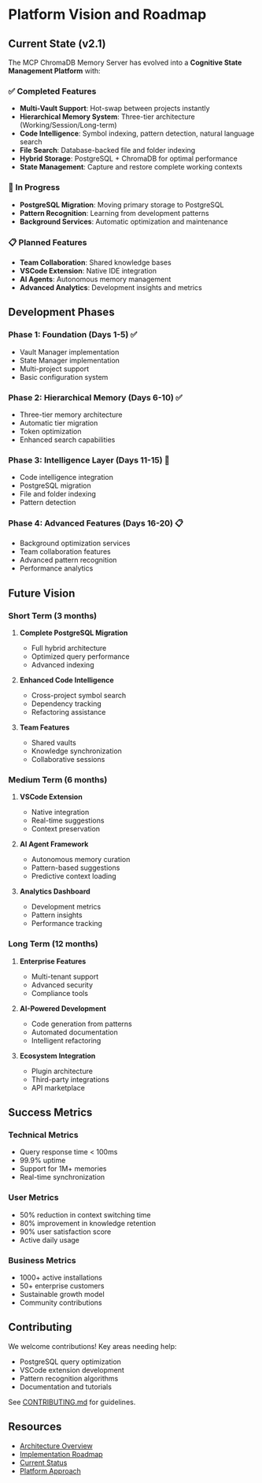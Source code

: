 # Platform Vision and Roadmap

## Current State (v2.1)

The MCP ChromaDB Memory Server has evolved into a **Cognitive State Management Platform** with:

### ✅ Completed Features
- **Multi-Vault Support**: Hot-swap between projects instantly
- **Hierarchical Memory System**: Three-tier architecture (Working/Session/Long-term)
- **Code Intelligence**: Symbol indexing, pattern detection, natural language search
- **File Search**: Database-backed file and folder indexing
- **Hybrid Storage**: PostgreSQL + ChromaDB for optimal performance
- **State Management**: Capture and restore complete working contexts

### 🚧 In Progress
- **PostgreSQL Migration**: Moving primary storage to PostgreSQL
- **Pattern Recognition**: Learning from development patterns
- **Background Services**: Automatic optimization and maintenance

### 📋 Planned Features
- **Team Collaboration**: Shared knowledge bases
- **VSCode Extension**: Native IDE integration
- **AI Agents**: Autonomous memory management
- **Advanced Analytics**: Development insights and metrics

## Development Phases

### Phase 1: Foundation (Days 1-5) ✅
- Vault Manager implementation
- State Manager implementation
- Multi-project support
- Basic configuration system

### Phase 2: Hierarchical Memory (Days 6-10) ✅
- Three-tier memory architecture
- Automatic tier migration
- Token optimization
- Enhanced search capabilities

### Phase 3: Intelligence Layer (Days 11-15) 🚧
- Code intelligence integration
- PostgreSQL migration
- File and folder indexing
- Pattern detection

### Phase 4: Advanced Features (Days 16-20) 📋
- Background optimization services
- Team collaboration features
- Advanced pattern recognition
- Performance analytics

## Future Vision

### Short Term (3 months)
1. **Complete PostgreSQL Migration**
   - Full hybrid architecture
   - Optimized query performance
   - Advanced indexing

2. **Enhanced Code Intelligence**
   - Cross-project symbol search
   - Dependency tracking
   - Refactoring assistance

3. **Team Features**
   - Shared vaults
   - Knowledge synchronization
   - Collaborative sessions

### Medium Term (6 months)
1. **VSCode Extension**
   - Native integration
   - Real-time suggestions
   - Context preservation

2. **AI Agent Framework**
   - Autonomous memory curation
   - Pattern-based suggestions
   - Predictive context loading

3. **Analytics Dashboard**
   - Development metrics
   - Pattern insights
   - Performance tracking

### Long Term (12 months)
1. **Enterprise Features**
   - Multi-tenant support
   - Advanced security
   - Compliance tools

2. **AI-Powered Development**
   - Code generation from patterns
   - Automated documentation
   - Intelligent refactoring

3. **Ecosystem Integration**
   - Plugin architecture
   - Third-party integrations
   - API marketplace

## Success Metrics

### Technical Metrics
- Query response time < 100ms
- 99.9% uptime
- Support for 1M+ memories
- Real-time synchronization

### User Metrics
- 50% reduction in context switching time
- 80% improvement in knowledge retention
- 90% user satisfaction score
- Active daily usage

### Business Metrics
- 1000+ active installations
- 50+ enterprise customers
- Sustainable growth model
- Community contributions

## Contributing

We welcome contributions! Key areas needing help:
- PostgreSQL query optimization
- VSCode extension development
- Pattern recognition algorithms
- Documentation and tutorials

See [CONTRIBUTING.md](../../CONTRIBUTING.md) for guidelines.

## Resources

- [Architecture Overview](../architecture/platform-overview.md)
- [Implementation Roadmap](../../Project_Context/Planning/roadmaps/Implementation%20Roadmap.md)
- [Current Status](./current-status.md)
- [Platform Approach](../../Project_Context/Architecture/Platform%20Approach%20-%20Cognitive%20State%20Management.md)
